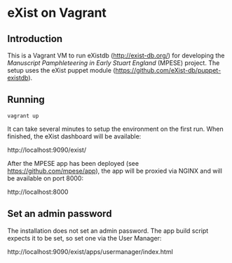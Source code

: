 # eXist on Vagrant

## Introduction

This is a Vagrant VM to run eXistdb (http://exist-db.org/) for developing 
the _Manuscript Pamphleteering in Early Stuart England_ (MPESE) project. The 
setup uses the eXist puppet module (https://github.com/eXist-db/puppet-existdb).

## Running

    vagrant up

It can take several minutes to setup the environment on the first run. When
finished, the eXist dashboard will be available:

http://localhost:9090/exist/

After the MPESE app has been deployed (see https://github.com/mpese/app), the
app will be proxied via NGINX and will be available on port 8000:

http://localhost:8000


## Set an admin password

The installation does not set an admin password. The app build script expects
it to be set, so set one via the User Manager:

http://localhost:9090/exist/apps/usermanager/index.html